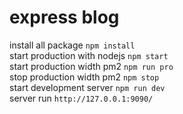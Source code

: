 # express blog

install all package `npm install`\
start production with nodejs `npm start`\
start production width pm2 `npm run pro`\
stop production width pm2 `npm stop`\
start development server `npm run dev`\
server run `http://127.0.0.1:9090/`
